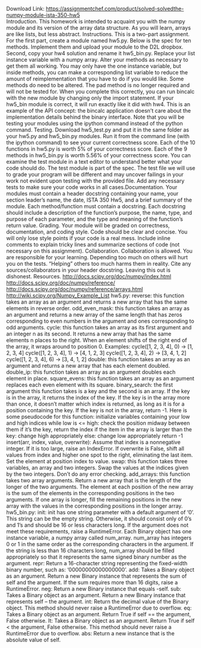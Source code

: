 Download Link: https://assignmentchef.com/product/solved-solvedthe-numpy-module-ista-350-hw5
<br>
Introduction. This homework is intended to acquaint you with the numpy module and its version of the array data structure. As you will learn, arrays are like lists, but less abstract. Instructions. This is a two-part assignment. For the first part, create a module named hw5.py. Below is the spec for ten methods. Implement them and upload your module to the D2L dropbox. Second, copy your hw4 solution and rename it hw5_bin.py. Replace your list instance variable with a numpy array. Alter your methods as necessary to get them all working. You may only have the one instance variable, but inside methods, you can make a corresponding list variable to reduce the amount of reimplementation that you have to do if you would like. Some methods do need to be altered. The pad method is no longer required and will not be tested for. When you complete this correctly, you can run bincalc with the new module by changing only the import statement. If your hw5_bin module is correct, it will run exactly like it did with hw4. This is an example of the API concept: the bincalc application doesn’t care about the implementation details behind the binary interface. Note that you will be testing your modules using the ipython command instead of the python command. Testing. Download hw5_test.py and put it in the same folder as your hw5.py and hw5_bin.py modules. Run it from the command line (with the ipython command) to see your current correctness score. Each of the 10 functions in hw5.py is worth 5% of your correctness score. Each of the 9 methods in hw5_bin.py is worth 5.56% of your correctness score. You can examine the test module in a text editor to understand better what your code should do. The test module is part of the spec. The test file we will use to grade your program will be different and may uncover failings in your work not evident upon testing with the provided file. Add any necessary tests to make sure your code works in all cases.Documentation. Your modules must contain a header docstring containing your name, your section leader’s name, the date, ISTA 350 Hw5, and a brief summary of the module. Each method/function must contain a docstring. Each docstring should include a description of the function’s purpose, the name, type, and purpose of each parameter, and the type and meaning of the function’s return value. Grading. Your module will be graded on correctness, documentation, and coding style. Code should be clear and concise. You will only lose style points if your code is a real mess. Include inline comments to explain tricky lines and summarize sections of code (not necessary on this assignment). Collaboration. Collaboration is allowed. You are responsible for your learning. Depending too much on others will hurt you on the tests. “Helping” others too much harms them in reality. Cite any sources/collaborators in your header docstring. Leaving this out is dishonest. Resources. http://docs.scipy.org/doc/numpy/index.html http://docs.scipy.org/doc/numpy/reference/ http://docs.scipy.org/doc/numpy/reference/arrays.html http://wiki.scipy.org/Numpy_Example_List hw5.py: reverse: this function takes an array as an argument and returns a new array that has the same elements in reverse order. odd_even_mask: this function takes an array as an argument and returns a new array of the same length that has zeros corresponding to even numbers in the argument and ones corresponding to odd arguments. cycle: this function takes an array as its first argument and an integer n as its second. It returns a new array that has the same elements n places to the right. When an element shifts of the right end of the array, it wraps around to position 0. Examples: cycle([1, 2, 3, 4], 0) → [1, 2, 3, 4] cycle([1, 2, 3, 4], 1) → [4, 1, 2, 3] cycle([1, 2, 3, 4], 2) → [3, 4, 1, 2] cycle([1, 2, 3, 4], 6) → [3, 4, 1, 2] double: this function takes an array as an argument and returns a new array that has each element doubled. double_ip: this function takes an array as an argument doubles each element in place. square_evens: this function takes an array as an argument replaces each even element with its square. binary_search: the first argument this function takes is a key and the second is an array. If the key is in the array, it returns the index of the key. If the key is in the array more than once, it doesn’t matter which index is returned, as long as it is for a position containing the key. If the key is not in the array, return -1. Here is some pseudocode for this function: initialize variables containing your low and high indices while low is &lt;= high: check the position midway between them if it’s the key, return the index if the item in the array is larger than the key: change high appropriately else: change low appropriately return -1 insert(arr, index, value, overwrite): Assume that index is a nonnegative integer. If it is too large, raise an IndexError. If overwrite is False, shift all values from index and higher one spot to the right, eliminating the last item. Set the element at position index to value. swap: this function takes three variables, an array and two integers. Swap the values at the indices given by the two integers. Don’t do any error checking. add_arrays: this function takes two array arguments. Return a new array that is the length of the longer of the two arguments. The element at each position of the new array is the sum of the elements in the corresponding positions in the two arguments. If one array is longer, fill the remaining positions in the new array with the values in the corresponding positions in the longer array. hw5_bin.py: init: init has one string parameter with a default argument of ‘0’. This string can be the empty string. Otherwise, it should consist only of 0’s and 1’s and should be 16 or less characters long. If the argument does not meet these requirements, raise a RuntimeError. Each Binary object has one instance variable, a numpy array called num_array. num_array has integers 0 or 1 in the same order as the corresponding characters in the argument. If the string is less than 16 characters long, num_array should be filled appropriately so that it represents the same signed binary number as the argument. repr: Return a 16-character string representing the fixed-width binary number, such as: ‘00000000000000000’. add: Takes a Binary object as an argument. Return a new Binary instance that represents the sum of self and the argument. If the sum requires more than 16 digits, raise a RuntimeError. neg: Return a new Binary instance that equals -self. sub: Takes a Binary object as an argument. Return a new Binary instance that represents self – the argument. int: Return the decimal value of the Binary object. This method should never raise a RuntimeError due to overflow. eq: Takes a Binary object as an argument. Return True if self == the argument, False otherwise. lt: Takes a Binary object as an argument. Return True if self &lt; the argument, False otherwise. This method should never raise a RuntimeError due to overflow. abs: Return a new instance that is the absolute value of self.
